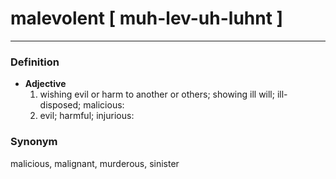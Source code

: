 # malevolent [ muh-lev-uh-luhnt ]
--- 
### Definition
- **Adjective**
    1. wishing evil or harm to another or others; showing ill will; ill-disposed; malicious:
    2. evil; harmful; injurious:
### Synonym
malicious, malignant, murderous, sinister
